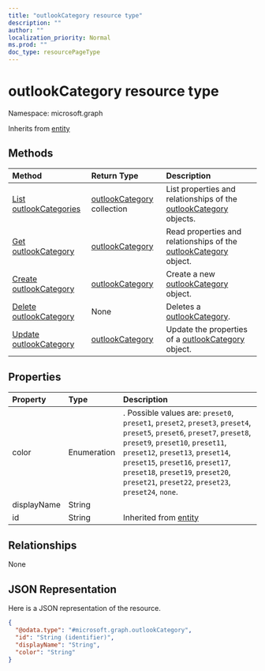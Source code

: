 ```yaml
---
title: "outlookCategory resource type"
description: ""
author: ""
localization_priority: Normal
ms.prod: ""
doc_type: resourcePageType
---
```


# outlookCategory resource type


Namespace: microsoft.graph




Inherits from [entity](../resources/entity.md)

## Methods
|Method|Return Type|Description|
|:---|:---|:---|
|[List outlookCategories](../api/outlookcategory-list.md)|[outlookCategory](../resources/outlookcategory.md) collection|List properties and relationships of the [outlookCategory](../resources/outlookcategory.md) objects.|
|[Get outlookCategory](../api/outlookcategory-get.md)|[outlookCategory](../resources/outlookcategory.md)|Read properties and relationships of the [outlookCategory](../resources/outlookcategory.md) object.|
|[Create outlookCategory](../api/outlookcategory-create.md)|[outlookCategory](../resources/outlookcategory.md)|Create a new [outlookCategory](../resources/outlookcategory.md) object.|
|[Delete outlookCategory](../api/outlookcategory-delete.md)|None|Deletes a [outlookCategory](../resources/outlookcategory.md).|
|[Update outlookCategory](../api/outlookcategory-update.md)|[outlookCategory](../resources/outlookcategory.md)|Update the properties of a [outlookCategory](../resources/outlookcategory.md) object.|

## Properties
|Property|Type|Description|
|:---|:---|:---|
|color|Enumeration|. Possible values are: `preset0`, `preset1`, `preset2`, `preset3`, `preset4`, `preset5`, `preset6`, `preset7`, `preset8`, `preset9`, `preset10`, `preset11`, `preset12`, `preset13`, `preset14`, `preset15`, `preset16`, `preset17`, `preset18`, `preset19`, `preset20`, `preset21`, `preset22`, `preset23`, `preset24`, `none`.|
|displayName|String||
|id|String| Inherited from [entity](../resources/entity.md)|

## Relationships
None

## JSON Representation
Here is a JSON representation of the resource.
<!-- {
  "blockType": "resource",
  "keyProperty": "id",
  "@odata.type": "microsoft.graph.outlookCategory",
  "baseType": "microsoft.graph.entity",
  "openType": false
}
-->
``` json
{
  "@odata.type": "#microsoft.graph.outlookCategory",
  "id": "String (identifier)",
  "displayName": "String",
  "color": "String"
}
```

